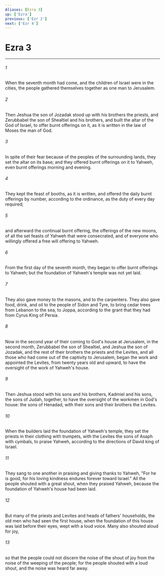 ```yaml
---
Aliases: [Ezra 3]
up: ['Ezra']
previous: ['Ezr 2']
next: ['Ezr 4']
---
```

# Ezra 3
***





###### 1 

When the seventh month had come, and the children of Israel were in the cities, the people gathered themselves together as one man to Jerusalem. 



###### 2 

Then Jeshua the son of Jozadak stood up with his brothers the priests, and Zerubbabel the son of Shealtiel and his brothers, and built the altar of the God of Israel, to offer burnt offerings on it, as it is written in the law of Moses the man of God. 



###### 3 

In spite of their fear because of the peoples of the surrounding lands, they set the altar on its base; and they offered burnt offerings on it to Yahweh, even burnt offerings morning and evening. 



###### 4 

They kept the feast of booths, as it is written, and offered the daily burnt offerings by number, according to the ordinance, as the duty of every day required; 



###### 5 

and afterward the continual burnt offering, the offerings of the new moons, of all the set feasts of Yahweh that were consecrated, and of everyone who willingly offered a free will offering to Yahweh. 



###### 6 

From the first day of the seventh month, they began to offer burnt offerings to Yahweh; but the foundation of Yahweh's temple was not yet laid. 



###### 7 

They also gave money to the masons, and to the carpenters. They also gave food, drink, and oil to the people of Sidon and Tyre, to bring cedar trees from Lebanon to the sea, to Joppa, according to the grant that they had from Cyrus King of Persia. 



###### 8 

Now in the second year of their coming to God's house at Jerusalem, in the second month, Zerubbabel the son of Shealtiel, and Jeshua the son of Jozadak, and the rest of their brothers the priests and the Levites, and all those who had come out of the captivity to Jerusalem, began the work and appointed the Levites, from twenty years old and upward, to have the oversight of the work of Yahweh's house. 



###### 9 

Then Jeshua stood with his sons and his brothers, Kadmiel and his sons, the sons of Judah, together, to have the oversight of the workmen in God's house: the sons of Henadad, with their sons and their brothers the Levites. 



###### 10 

When the builders laid the foundation of Yahweh's temple, they set the priests in their clothing with trumpets, with the Levites the sons of Asaph with cymbals, to praise Yahweh, according to the directions of David king of Israel. 



###### 11 

They sang to one another in praising and giving thanks to Yahweh, "For he is good, for his loving kindness endures forever toward Israel." All the people shouted with a great shout, when they praised Yahweh, because the foundation of Yahweh's house had been laid. 



###### 12 

But many of the priests and Levites and heads of fathers' households, the old men who had seen the first house, when the foundation of this house was laid before their eyes, wept with a loud voice. Many also shouted aloud for joy, 



###### 13 

so that the people could not discern the noise of the shout of joy from the noise of the weeping of the people; for the people shouted with a loud shout, and the noise was heard far away.
